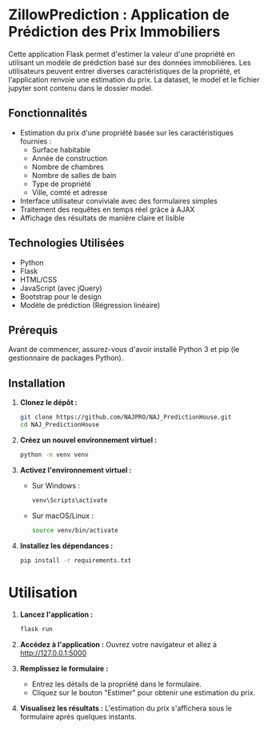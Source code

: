 # ZillowPrediction : Application de Prédiction des Prix Immobiliers

Cette application Flask permet d'estimer la valeur d'une propriété en utilisant un modèle de prédiction basé sur des données immobilières. Les utilisateurs peuvent entrer diverses caractéristiques de la propriété, et l'application renvoie une estimation du prix.
La dataset, le model et le fichier jupyter sont contenu dans le dossier model.

## Fonctionnalités

- Estimation du prix d'une propriété basée sur les caractéristiques fournies :
  - Surface habitable
  - Année de construction
  - Nombre de chambres
  - Nombre de salles de bain
  - Type de propriété
  - Ville, comté et adresse
- Interface utilisateur conviviale avec des formulaires simples
- Traitement des requêtes en temps réel grâce à AJAX
- Affichage des résultats de manière claire et lisible

## Technologies Utilisées

- Python
- Flask
- HTML/CSS
- JavaScript (avec jQuery)
- Bootstrap pour le design
- Modèle de prédiction (Régression linéaire)

## Prérequis

Avant de commencer, assurez-vous d'avoir installé Python 3 et pip (le gestionnaire de packages Python).

## Installation

1. **Clonez le dépôt :**

   ```bash
   git clone https://github.com/NAJPRO/NAJ_PredictionHouse.git
   cd NAJ_PredictionHouse

2. **Créez un nouvel environnement virtuel :**

   ```bash
   python -m venv venv

3. **Activez l'environnement virtuel :**
   - Sur Windows :
     ```bash
     venv\Scripts\activate
     ```
   - Sur macOS/Linux :
     ```bash
     source venv/bin/activate
     ```

4. **Installez les dépendances :**
   ```bash
   pip install -r requirements.txt


# Utilisation

1.  **Lancez l'application :**
    ```bash
    flask run

2. **Accédez à l'application :**
    Ouvrez votre navigateur et allez à http://127.0.0.1:5000

3. **Remplissez le formulaire :**
   - Entrez les détails de la propriété dans le formulaire.
   - Cliquez sur le bouton "Estimer" pour obtenir une estimation du prix.

4. **Visualisez les résultats :**
    L'estimation du prix s'affichera sous le formulaire après quelques instants.
